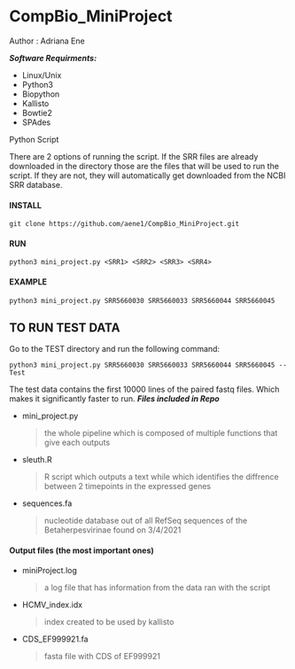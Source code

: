 # CompBio_MiniProject
Author : Adriana Ene

***Software Requirments:***
* Linux/Unix
* Python3
* Biopython
* Kallisto
* Bowtie2
* SPAdes

Python Script

There are 2 options of running the script. If the SRR files are already downloaded in the directory those are the files
that will be used to run the script. If they are not, they will automatically get downloaded from the NCBI SRR database. 

#### INSTALL

    git clone https://github.com/aene1/CompBio_MiniProject.git
    
#### RUN
    python3 mini_project.py <SRR1> <SRR2> <SRR3> <SRR4>
    
#### EXAMPLE
    python3 mini_project.py SRR5660030 SRR5660033 SRR5660044 SRR5660045
    
## TO RUN TEST DATA ##
Go to the TEST directory and run the following command:

    python3 mini_project.py SRR5660030 SRR5660033 SRR5660044 SRR5660045 --Test

The test data contains the first 10000 lines of the paired fastq files. Which makes it significantly faster to run.
***Files included in Repo***

* mini_project.py
   >  the whole pipeline which is composed of multiple functions that give each outputs
                    
* sleuth.R
    > R script which outputs a text while which identifies the diffrence between 2 timepoints in the expressed genes 

* sequences.fa
    > nucleotide database out of all RefSeq sequences of the Betaherpesvirinae found on 3/4/2021
                 
#### Output files (the most important ones)
* miniProject.log
    >a log file that has information from the data ran with the script
*  HCMV_index.idx
    > index created to be used by kallisto
* CDS_EF999921.fa 
    > fasta file with CDS of EF999921
